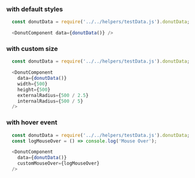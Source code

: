 ### with default styles
```js
  const donutData = require('../../helpers/testData.js').donutData;

  <DonutComponent data={donutData()} />
```

### with custom size
```js
  const donutData = require('../../helpers/testData.js').donutData;

  <DonutComponent
    data={donutData()}
    width={500}
    height={500}
    externalRadius={500 / 2.5}
    internalRadius={500 / 5}
  />
```

### with hover event
```js
  const donutData = require('../../helpers/testData.js').donutData;
  const logMouseOver = () => console.log('Mouse Over');

  <DonutComponent
    data={donutData()}
    customMouseOver={logMouseOver}
  />
```
